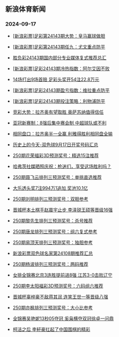 ## 新浪体育新闻 
### 2024-09-17

+ [[新浪彩票]足彩第24143期大势：皇马赢球做胆](https://sports.sina.com.cn/l/2024-09-16/doc-incphyyz0314139.shtml)

+ [[新浪彩票]足彩第24143期任九：尤文重点防平](https://sports.sina.com.cn/l/2024-09-16/doc-incphyza7090918.shtml)

+ [胜负彩24143期国内部分专业媒体复式推荐总汇](https://sports.sina.com.cn/l/2024-09-16/doc-incpimqv0108012.shtml)

+ [[新浪彩票]足彩24143期冷热指数：阿尔艾因不败](https://sports.sina.com.cn/l/2024-09-16/doc-incphyyw4015142.shtml)

+ [14场打出9场首赔 足彩头奖开54注22.8万元](https://sports.sina.com.cn/l/2024-09-16/doc-incphyyu7280991.shtml)

+ [[新浪彩票]足彩24143期盈亏指数：维拉重点防平](https://sports.sina.com.cn/l/2024-09-16/doc-incphyyz0312479.shtml)

+ [[新浪彩票]足彩24143期投注策略：利物浦防平](https://sports.sina.com.cn/l/2024-09-16/doc-incphyza7090138.shtml)

+ [竞彩大势：拉齐奥有望取胜 奥萨苏纳值得信任](https://sports.sina.com.cn/l/2024-09-16/doc-incphyyz0324151.shtml)

+ [亚冠新赛制：8强后集中赛会制 中超球队或不利](https://sports.sina.com.cn/l/2024-09-16/doc-incnyumq5727905.shtml)

+ [相同盘口：拉齐奥半一全赢 利雅得胜利相同盘全输](https://sports.sina.com.cn/l/2024-09-16/doc-incpimqs3865143.shtml)

+ [历史上的今天-双色球9月17日开奖号码汇总](https://sports.sina.com.cn/l/2024-09-16/doc-incpirwn7060329.shtml)

+ [250期花荣福彩3D预测奖号：精选15注推荐](https://sports.sina.com.cn/l/2024-09-16/doc-incpirwt0011721.shtml)

+ [哈弗茨社媒晒照庆祝：枪迷们，享受这场胜利吗？](https://sports.sina.com.cn/g/2024-09-16/doc-incphkci0614960.shtml)

+ [250期聂飞云排列三预测奖号：单挑直选推荐](https://sports.sina.com.cn/l/2024-09-16/doc-incpirwt0012864.shtml)

+ [大乐透头奖7注994万1追加 奖池10.1亿](https://sports.sina.com.cn/l/2024-09-16/doc-incpkhue6879263.shtml)

+ [250期刘明排列三预测奖号：双胆参考](https://sports.sina.com.cn/l/2024-09-16/doc-incpirwn7054455.shtml)

+ [晋城杯本土棋手赵晨宇止步 李泽锐王硕等晋级16强](https://sports.sina.com.cn/go/2024-09-16/doc-incpirwq3777183.shtml)

+ [250期黎先生排列三预测奖号：杀号推荐](https://sports.sina.com.cn/l/2024-09-16/doc-incpirwn7055100.shtml)

+ [250期唐龙排列三预测奖号：组六复式参考](https://sports.sina.com.cn/l/2024-09-16/doc-incpirwq3804279.shtml)

+ [250期易顶天排列三预测奖号：独胆参考](https://sports.sina.com.cn/l/2024-09-16/doc-incpirwu6789245.shtml)

+ [新浪彩票双色球名家第24108期推荐汇总](https://sports.sina.com.cn/l/2024-09-16/doc-incpirwq3810003.shtml)

+ [250期杨波排列三预测奖号：两码推荐](https://sports.sina.com.cn/l/2024-09-16/doc-incpirwt0012482.shtml)

+ [女排全锦赛北京3连胜提前进8强 江苏3-0击败辽宁](https://sports.sina.com.cn/others/volleyball/2024-09-16/doc-incpkhun6500730.shtml)

+ [250期李太阳福彩3D预测奖号：六码组六推荐](https://sports.sina.com.cn/l/2024-09-16/doc-incpirwn7050521.shtml)

+ [晋城杯辜梓豪不敌蒋其润 连笑王世一等晋级八强](https://sports.sina.com.cn/go/2024-09-16/doc-incpkhue6835777.shtml)

+ [250期亦枫排列三预测奖号：大小比参考](https://sports.sina.com.cn/l/2024-09-16/doc-incpirwq3803566.shtml)

+ [全锦赛吴艳妮13秒05夺冠 奚枭横夺双冠徐卓一问鼎](https://sports.sina.com.cn/others/athletics/2024-09-16/doc-incpkhuk9722894.shtml)

+ [柯洁之后 李轩豪扛起了中国围棋的精彩](https://sports.sina.com.cn/go/2024-09-16/doc-incphyza7094500.shtml)

